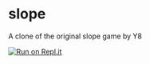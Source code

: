 # slope
A clone of the original slope game by Y8


[![Run on Repl.it](https://repl.it/badge/github/rockpods/slope)](https://repl.it/github/rockpods/slope)
